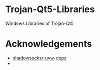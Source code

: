 # Trojan-Qt5-Libraries
Windows Libraries of Trojan-Qt5

# Acknowledgements
- [shadowsocksr-uvw-deps](https://github.com/DuckVador/shadowsocksr-uvw-deps/releases)
- 